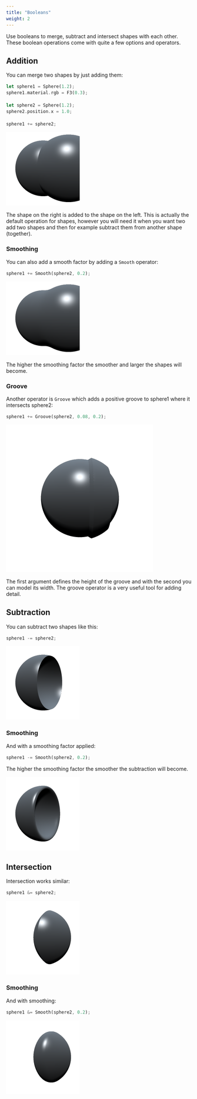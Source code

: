 ```yaml
---
title: "Booleans"
weight: 2
---
```


Use booleans to merge, subtract and intersect shapes with each other. These boolean operations come with quite a few options and operators.

## Addition

You can merge two shapes by just adding them:

```rust
let sphere1 = Sphere(1.2);
sphere1.material.rgb = F3(0.3);

let sphere2 = Sphere(1.2);
sphere2.position.x = 1.0;

sphere1 += sphere2;
```

![Add](add.png)

The shape on the right is added to the shape on the left. This is actually the default operation for shapes, however you will need it when you want two add two shapes and then for example subtract them from another shape (together).

### Smoothing

You can also add a smooth factor by adding a ```Smooth``` operator:

```rust
sphere1 += Smooth(sphere2, 0.2);
```
![Smooth Add](add_smooth.png)

The higher the smoothing factor the smoother and larger the shapes will become.

### Groove

Another operator is ```Groove``` which adds a positive groove to sphere1 where it intersects sphere2:

```rust
sphere1 += Groove(sphere2, 0.08, 0.2);
```

![Groove Add](add_groove.png)

The first argument defines the height of the groove and with the second you can model its width. The groove operator is a very useful tool for adding detail.

## Subtraction

You can subtract two shapes like this:

```rust
sphere1 -= sphere2;
```

![Subtract](subtract.png)

### Smoothing

And with a smoothing factor applied:

```rust
sphere1 -= Smooth(sphere2, 0.2);
```

The higher the smoothing factor the smoother the subtraction will become.

![Smooth Subtract](subtract_smooth.png)

## Intersection

Intersection works similar:

```rust
sphere1 &= sphere2;
```

![Intersection](intersection.png)

### Smoothing

And with smoothing:

```rust
sphere1 &= Smooth(sphere2, 0.2);
```

![Smooth Intersection](intersection_smooth.png)


